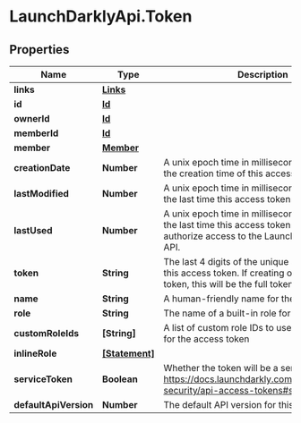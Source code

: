 # LaunchDarklyApi.Token

## Properties
Name | Type | Description | Notes
------------ | ------------- | ------------- | -------------
**links** | [**Links**](Links.md) |  | [optional] 
**id** | [**Id**](Id.md) |  | [optional] 
**ownerId** | [**Id**](Id.md) |  | [optional] 
**memberId** | [**Id**](Id.md) |  | [optional] 
**member** | [**Member**](Member.md) |  | [optional] 
**creationDate** | **Number** | A unix epoch time in milliseconds specifying the creation time of this access token. | [optional] 
**lastModified** | **Number** | A unix epoch time in milliseconds specifying the last time this access token was modified. | [optional] 
**lastUsed** | **Number** | A unix epoch time in milliseconds specifying the last time this access token was used to authorize access to the LaunchDarkly REST API. | [optional] 
**token** | **String** | The last 4 digits of the unique secret key for this access token. If creating or resetting the token, this will be the full token secret. | [optional] 
**name** | **String** | A human-friendly name for the access token | [optional] 
**role** | **String** | The name of a built-in role for the token | [optional] 
**customRoleIds** | **[String]** | A list of custom role IDs to use as access limits for the access token | [optional] 
**inlineRole** | [**[Statement]**](Statement.md) |  | [optional] 
**serviceToken** | **Boolean** | Whether the token will be a service token https://docs.launchdarkly.com/home/account-security/api-access-tokens#service-tokens | [optional] 
**defaultApiVersion** | **Number** | The default API version for this token | [optional] 


